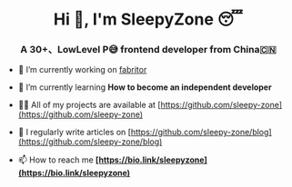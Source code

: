 <h1 align="center">Hi 👋, I'm SleepyZone 😴</h1>
<h3 align="center">A 30+、LowLevel P😅 frontend developer from China🇨🇳</h3>

- 🔭 I’m currently working on [fabritor](https://github.com/sleepy-zone/fabritor-web)

- 🌱 I’m currently learning **How to become an independent developer**

- 👨‍💻 All of my projects are available at [https://github.com/sleepy-zone](https://github.com/sleepy-zone)

- 📝 I regularly write articles on [https://github.com/sleepy-zone/blog](https://github.com/sleepy-zone/blog)

- 📫 How to reach me **[https://bio.link/sleepyzone](https://bio.link/sleepyzone)**
